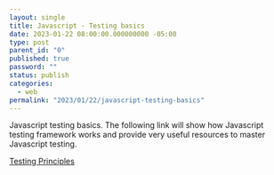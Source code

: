 ```yaml
---
layout: single
title: Javascript - Testing basics
date: 2023-01-22 08:00:00.000000000 -05:00
type: post
parent_id: "0"
published: true
password: ""
status: publish
categories:
  - web
permalink: "2023/01/22/javascript-testing-basics"
---
```


Javascript testing basics. The following link will show how Javascript testing framework works and provide very useful resources to master Javascript testing.

[Testing Principles](https://slides.com/kentcdodds/testing-principles)
